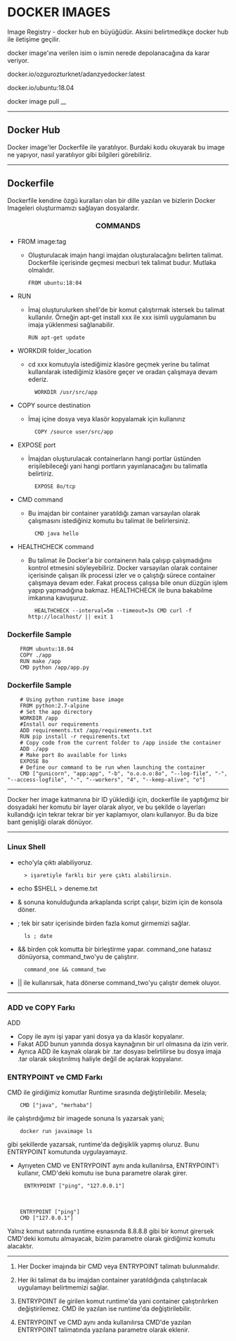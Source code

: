 <h1> DOCKER IMAGES </h1>

Image Registry - docker hub en büyüğüdür. Aksini belirtmedikçe docker hub ile iletişime geçilir.

docker image'ına verilen isim o ismin nerede depolanacağına da karar veriyor.

docker.io/ozgurozturknet/adanzyedocker:latest

docker.io/ubuntu:18.04

docker image pull \_\_

---

<h2> Docker Hub </h2>

Docker image'ler Dockerfile ile yaratılıyor. Burdaki kodu okuyarak bu image ne yapıyor, nasıl yaratılıyor gibi bilgileri görebiliriz.

---

<h2> Dockerfile </h2>

Dockerfile kendine özgü kuralları olan bir dille yazılan ve bizlerin Docker Imageleri oluşturmamızı sağlayan dosyalardır.

<h3 align="center"> COMMANDS </h3>

- FROM image:tag

  - Oluşturulacak imajın hangi imajdan oluşturalacağını belirten talimat. Dockerfile içerisinde geçmesi mecburi tek talimat budur. Mutlaka olmalıdır.

        FROM ubuntu:18:04

- RUN

  - İmaj oluşturulurken shell'de bir komut çalıştırmak istersek bu talimat kullanılır. Örneğin apt-get install xxx ile xxx isimli uygulamanın bu imaja yüklenmesi sağlanabilir.

        RUN apt-get update

- WORKDIR folder_location

  - cd xxx komutuyla istediğimiz klasöre geçmek yerine bu talimat kullanılarak istediğimiz klasöre geçer ve oradan çalışmaya devam ederiz.

          WORKDIR /usr/src/app

- COPY source destination

  - İmaj içine dosya veya klasör kopyalamak için kullanırız

          COPY /source user/src/app

- EXPOSE port

  - İmajdan oluşturulacak containerların hangi portlar üstünden erişilebileceği yani hangi portların yayınlanacağını bu talimatla belirtiriz.

          EXPOSE 8o/tcp

- CMD command

  - Bu imajdan bir container yaratıldığı zaman varsayılan olarak çalışmasını istediğiniz komutu bu talimat ile belirlersiniz.

          CMD java hello

- HEALTHCHECK command

  - Bu talimat ile Docker'a bir containerın hala çalışıp çalışmadığınıı kontrol etmesini söyleyebiliriz. Docker varsayılan olarak container içerisinde çalışan ilk processi izler ve o çalıştığı sürece container çalışmaya devam eder. Fakat process çalışsa bile onun düzgün işlem yapıp yapmadığına bakmaz. HEALTHCHECK ile buna bakabilme imkanına kavuşuruz.

          HEALTHCHECK --interval=5m --timeout=3s CMD curl -f http://localhost/ || exit 1

<h3> Dockerfile Sample</h3>

        FROM ubuntu:18.04
        COPY ./app
        RUN make /app
        CMD python /app/app.py

<h3> Dockerfile Sample </h3>

        # Using python runtime base image
        FROM python:2.7-alpine
        # Set the app directory
        WORKDIR /app
        #Install our requirements
        ADD requirements.txt /app/requirements.txt
        RUN pip install -r requirements.txt
        # Copy code from the current folder to /app inside the container
        ADD ./app
        # Make port 8o available for links
        EXPOSE 8o
        # Define our command to be run when launching the container
        CMD ["gunicorn", "app:app", "-b", "o.o.o.o:8o", "--log-file", "-", "--access-logfile", "-", "--workers", "4", "--keep-alive", "o"]

---

Docker her image katmanına bir ID yüklediği için, dockerfile ile yaptığımız bir dosyadaki her komutu bir layer olarak alıyor, ve bu şekilde o layerları kullandığı için tekrar tekrar bir yer kaplamıyor, olanı kullanıyor. Bu da bize bant genişliği olarak dönüyor.

---

<h3> Linux Shell </h3>

- echo'yla çıktı alabiliyoruz.

        > işaretiyle farklı bir yere çıktı alabilirsin.

- echo $SHELL > deneme.txt

- & sonuna konulduğunda arkaplanda script çalışır, bizim için de konsola döner.

- ; tek bir satır içerisinde birden fazla komut girmemizi sağlar.

        ls ; date

- && birden çok komutta bir birleştirme yapar. command_one hatasız dönüyorsa, command_two'yu de çalıştırır.

        command_one && command_two

- || ile kullanırsak, hata dönerse command_two'yu çalıştır demek oluyor.

---

<h3> ADD ve COPY Farkı </h3>

ADD

- Copy ile aynı işi yapar yani dosya ya da klasör kopyalanır.
- Fakat ADD bunun yanında dosya kaynağının bir url olmasına da izin verir.
- Ayrıca ADD ile kaynak olarak bir .tar dosyası belirtilirse bu dosya imaja .tar olarak sıkıştırılmış haliyle değil de açılarak kopyalanır.

<h3> ENTRYPOINT ve CMD Farkı </h3>

CMD ile girdiğimiz komutlar Runtime sırasında değiştirilebilir. Mesela;

        CMD ["java", "merhaba"]

ile çalıştırdığımız bir imagede sonuna ls yazarsak yani;

        docker run javaimage ls

gibi şekillerde yazarsak, runtime'da değişiklik yapmış oluruz. Bunu ENTRYPOINT komutunda uygulayamayız.

- Ayrıyeten CMD ve ENTRYPOINT aynı anda kullanılırsa, ENTRYPOINT'i kullanır, CMD'deki komutu ise buna parametre olarak girer.

        ENTRYPOINT ["ping", "127.0.0.1"]

<br/>

        ENTRYPOINT ["ping"]
        CMD ["127.0.0.1"]

Yalnız komut satırında runtime esnasında 8.8.8.8 gibi bir komut girersek CMD'deki komutu almayacak, bizim parametre olarak girdiğimiz komutu alacaktır.

---

1. Her Docker imajında bir CMD veya ENTRYPOINT talimatı bulunmalıdır.

2. Her iki talimat da bu imajdan container yaratıldığında çalıştırılacak uygulamayı belirtmemizi sağlar.

3. ENTRYPOINT ile girilen komut runtime'da yani container çalıştırılırken değiştirilemez. CMD ile yazılan ise runtime'da değiştirilebilir.

4. ENTRYPOINT ve CMD aynı anda kullanılırsa CMD'de yazılan ENTRYPOINT talimatında yazılana parametre olarak eklenir.
